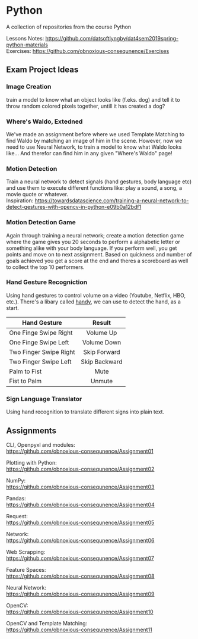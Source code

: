 # Python
A collection of repositories from the course Python  

Lessons Notes: https://github.com/datsoftlyngby/dat4sem2019spring-python-materials    
Exercises: https://github.com/obnoxious-consequnence/Exercises  

## Exam Project Ideas
### Image Creation
train a model to know what an object looks like (f.eks. dog) and tell it to throw random colored pixels together, untill it has created a dog?

### Where's Waldo, Extedned
We've made an assignment before where we used Template Matching to find Waldo by matching an image of him in the scene. However, now we need to use Neural Network, to train a model to know what Waldo looks like... And therefor can find him in any given "Where's Waldo" page!

### Motion Detection
Train a neural network to detect signals (hand gestures, body language etc) and use them to execute different functions like: play a sound, a song, a movie quote or whatever.    
Inspiration: https://towardsdatascience.com/training-a-neural-network-to-detect-gestures-with-opencv-in-python-e09b0a12bdf1

### Motion Detection Game
Again through training a neural network; create a motion detection game where the game gives you 20 seconds to perform a alphabetic letter or something alike with your body language. If you perform well, you get points and move on to next assignment. Based on quickness and number of goals achieved you get a score at the end and theres a scoreboard as well to collect the top 10 performers.

### Hand Gesture Recogniction
Using hand gestures to control volume on a video (Youtube, Netflix, HBO, etc.). There's a libary called  [handy](https://pypi.org/project/handy/), we can use to detect the hand, as a start. 

| Hand Gesture | Result |
| ------------- |:-------------:|
| One Finge Swipe Right | Volume Up |
| One Finge Swipe Left | Volume Down |
| Two Finger Swipe Right | Skip Forward |
| Two Finger Swipe Left | Skip Backward |
| Palm to Fist | Mute |
| Fist to Palm | Unmute |

### Sign Language Translator
Using hand recognition to translate different signs into plain text.

## Assignments   
CLI, Openpyxl and modules:   
https://github.com/obnoxious-consequnence/Assignment01  

Plotting with Python:   
https://github.com/obnoxious-consequnence/Assignment02  

NumPy:   
https://github.com/obnoxious-consequnence/Assignment03

Pandas:  
https://github.com/obnoxious-consequnence/Assignment04

Request:  
https://github.com/obnoxious-consequnence/Assignment05  

Network:  
https://github.com/obnoxious-consequnence/Assignment06  

Web Scrapping:  
https://github.com/obnoxious-consequnence/Assignment07  

Feature Spaces:  
https://github.com/obnoxious-consequnence/Assignment08    

Neural Network:  
https://github.com/obnoxious-consequnence/Assignment09    

OpenCV:   
https://github.com/obnoxious-consequnence/Assignment10

OpenCV and Template Matching:  
https://github.com/obnoxious-consequnence/Assignment11
